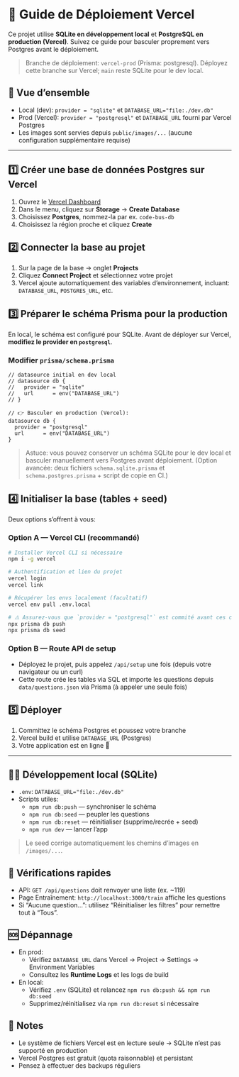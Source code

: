 # 🚀 Guide de Déploiement Vercel

Ce projet utilise **SQLite en développement local** et **PostgreSQL en production (Vercel)**. Suivez ce guide pour basculer proprement vers Postgres avant le déploiement.

> Branche de déploiement: `vercel-prod` (Prisma: postgresql). Déployez cette branche sur Vercel; `main` reste SQLite pour le dev local.

## 🧭 Vue d’ensemble
- Local (dev): `provider = "sqlite"` et `DATABASE_URL="file:./dev.db"`
- Prod (Vercel): `provider = "postgresql"` et `DATABASE_URL` fourni par Vercel Postgres
- Les images sont servies depuis `public/images/...` (aucune configuration supplémentaire requise)

---

## 1️⃣ Créer une base de données Postgres sur Vercel
1. Ouvrez le [Vercel Dashboard](https://vercel.com/dashboard)
2. Dans le menu, cliquez sur **Storage** → **Create Database**
3. Choisissez **Postgres**, nommez-la par ex. `code-bus-db`
4. Choisissez la région proche et cliquez **Create**

## 2️⃣ Connecter la base au projet
1. Sur la page de la base → onglet **Projects**
2. Cliquez **Connect Project** et sélectionnez votre projet
3. Vercel ajoute automatiquement des variables d’environnement, incluant: `DATABASE_URL`, `POSTGRES_URL`, etc.

## 3️⃣ Préparer le schéma Prisma pour la production
En local, le schéma est configuré pour SQLite. Avant de déployer sur Vercel, **modifiez le provider en `postgresql`**.

### Modifier `prisma/schema.prisma`
```prisma
// datasource initial en dev local
// datasource db {
//   provider = "sqlite"
//   url      = env("DATABASE_URL")
// }

// 👉 Basculer en production (Vercel):
datasource db {
  provider = "postgresql"
  url      = env("DATABASE_URL")
}
```

> Astuce: vous pouvez conserver un schéma SQLite pour le dev local et basculer manuellement vers Postgres avant déploiement. (Option avancée: deux fichiers `schema.sqlite.prisma` et `schema.postgres.prisma` + script de copie en CI.)

## 4️⃣ Initialiser la base (tables + seed)
Deux options s’offrent à vous:

### Option A — Vercel CLI (recommandé)
```bash
# Installer Vercel CLI si nécessaire
npm i -g vercel

# Authentification et lien du projet
vercel login
vercel link

# Récupérer les envs localement (facultatif)
vercel env pull .env.local

# ⚠️ Assurez-vous que `provider = "postgresql"` est commité avant ces commandes
npx prisma db push
npx prisma db seed
```

### Option B — Route API de setup
- Déployez le projet, puis appelez `/api/setup` une fois (depuis votre navigateur ou un curl)
- Cette route crée les tables via SQL et importe les questions depuis `data/questions.json` via Prisma (à appeler une seule fois)

## 5️⃣ Déployer
1. Committez le schéma Postgres et poussez votre branche
2. Vercel build et utilise `DATABASE_URL` (Postgres)
3. Votre application est en ligne 🎉

---

## 👩‍💻 Développement local (SQLite)
- `.env`: `DATABASE_URL="file:./dev.db"`
- Scripts utiles:
  - `npm run db:push` — synchroniser le schéma
  - `npm run db:seed` — peupler les questions
  - `npm run db:reset` — réinitialiser (supprime/recrée + seed)
  - `npm run dev` — lancer l’app

> Le seed corrige automatiquement les chemins d’images en `/images/...`.

## 🧪 Vérifications rapides
- API: `GET /api/questions` doit renvoyer une liste (ex. ~119)
- Page Entraînement: `http://localhost:3000/train` affiche les questions
- Si “Aucune question…”: utilisez “Réinitialiser les filtres” pour remettre tout à “Tous”.

## 🆘 Dépannage
- En prod:
  - Vérifiez `DATABASE_URL` dans Vercel → Project → Settings → Environment Variables
  - Consultez les **Runtime Logs** et les logs de build
- En local:
  - Vérifiez `.env` (SQLite) et relancez `npm run db:push && npm run db:seed`
  - Supprimez/réinitialisez via `npm run db:reset` si nécessaire

## 📝 Notes
- Le système de fichiers Vercel est en lecture seule → SQLite n’est pas supporté en production
- Vercel Postgres est gratuit (quota raisonnable) et persistant
- Pensez à effectuer des backups réguliers

